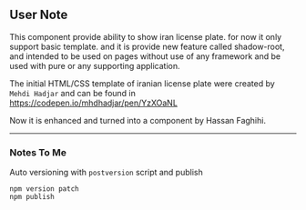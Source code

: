 User Note
---------

This component provide ability to show iran license plate. for now it only support basic template. and it is provide new feature called shadow-root, and intended to be used on pages without use of any framework and be used with pure or any supporting application.

The initial HTML/CSS template of iranian license plate were created by `Mehdi Hadjar` and can be found in https://codepen.io/mhdhadjar/pen/YzXOaNL

Now it is enhanced and turned into a component by Hassan Faghihi.



------------------
### Notes To Me

Auto versioning with `postversion` script and publish
```shell
npm version patch
npm publish
```